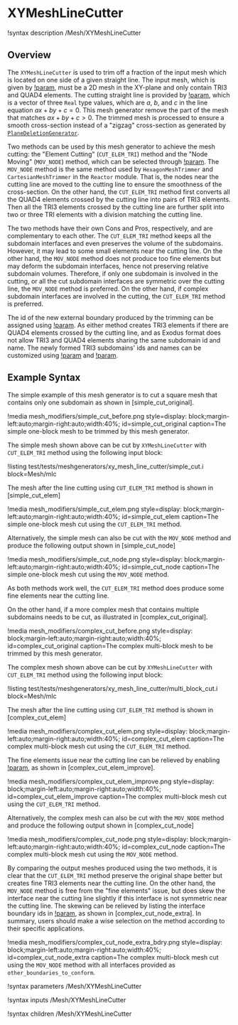 # XYMeshLineCutter

!syntax description /Mesh/XYMeshLineCutter

## Overview

The `XYMeshLineCutter` is used to trim off a fraction of the input mesh which is located on one side of a given straight line. The input mesh, which is given by [!param](/Mesh/XYMeshLineCutter/input), must be a 2D mesh in the XY-plane and only contain TRI3 and QUAD4 elements. The cutting straight line is provided by [!param](/Mesh/XYMeshLineCutter/cut_line_params), which is a vector of three `Real` type values, which are $a$, $b$, and $c$ in the line equation $ax+by+c=0$. This mesh generator remove the part of the mesh that matches $ax+by+c>0$. The trimmed mesh is processed to ensure a smooth cross-section instead of a "zigzag" cross-section as generated by [`PlaneDeletionGenerator`](/PlaneDeletionGenerator.md).

Two methods can be used by this mesh generator to achieve the mesh cutting: the "Element Cutting" (`CUT_ELEM_TRI`) method and the "Node Moving" (`MOV_NODE`) method, which can be selected through [!param](/Mesh/XYMeshLineCutter/cutting_type). The `MOV_NODE` method is the same method used by `HexagonMeshTrimmer` and `CartesianMeshTrimmer` in the `Reactor` module. That is, the nodes near the cutting line are moved to the cutting line to ensure the smoothness of the cross-section. On the other hand, the `CUT_ELEM_TRI` method first converts all the QUAD4 elements crossed by the cutting line into pairs of TRI3 elements. Then all the TRI3 elements crossed by the cutting line are further split into two or three TRI elements with a division matching the cutting line.

The two methods have their own Cons and Pros, respectively, and are complementary to each other. The `CUT_ELEM_TRI` method keeps all the subdomain interfaces and even preserves the volume of the subdomains. However, it may lead to some small elements near the cutting line. On the other hand, the `MOV_NODE` method does not produce too fine elements but may deform the subdomain interfaces, hence not preserving relative subdomain volumes. Therefore, if only one subdomain is involved in the cutting, or all the cut subdomain interfaces are symmetric over the cutting line, the `MOV_NODE` method is preferred. On the other hand, if complex subdomain interfaces are involved in the cutting, the `CUT_ELEM_TRI` method is preferred.

The id of the new external boundary produced by the trimming can be assigned using [!param](/Mesh/XYMeshLineCutter/new_boundary_id). As either method creates TRI3 elements if there are QUAD4 elements crossed by the cutting line, and as Exodus format does not allow TRI3 and QUAD4 elements sharing the same subdomain id and name. The newly formed TRI3 subdomains' ids and names can be customized using [!param](/Mesh/XYMeshLineCutter/tri_elem_subdomain_name_suffix) and [!param](/Mesh/XYMeshLineCutter/tri_elem_subdomain_shift).

## Example Syntax

The simple example of this mesh generator is to cut a square mesh that contains only one subdomain as shown in [simple_cut_original].

!media mesh_modifiers/simple_cut_before.png
      style=display: block;margin-left:auto;margin-right:auto;width:40%;
      id=simple_cut_original
      caption=The simple one-block mesh to be trimmed by this mesh generator.

The simple mesh shown above can be cut by `XYMeshLineCutter` with `CUT_ELEM_TRI` method using the following input block:

!listing test/tests/meshgenerators/xy_mesh_line_cutter/simple_cut.i block=Mesh/mlc

The mesh after the line cutting using `CUT_ELEM_TRI` method is shown in [simple_cut_elem]

!media mesh_modifiers/simple_cut_elem.png
      style=display: block;margin-left:auto;margin-right:auto;width:40%;
      id=simple_cut_elem
      caption=The simple one-block mesh cut using the `CUT_ELEM_TRI` method.

Alternatively, the simple mesh can also be cut with the `MOV_NODE` method and produce the following output shown in [simple_cut_node]

!media mesh_modifiers/simple_cut_node.png
      style=display: block;margin-left:auto;margin-right:auto;width:40%;
      id=simple_cut_node
      caption=The simple one-block mesh cut using the `MOV_NODE` method.

As both methods work well, the `CUT_ELEM_TRI` method does produce some fine elements near the cutting line. 

On the other hand, if a more complex mesh that contains multiple subdomains needs to be cut, as illustrated in [complex_cut_original].

!media mesh_modifiers/complex_cut_before.png
      style=display: block;margin-left:auto;margin-right:auto;width:40%;
      id=complex_cut_original
      caption=The complex multi-block mesh to be trimmed by this mesh generator.

The complex mesh shown above can be cut by `XYMeshLineCutter` with `CUT_ELEM_TRI` method using the following input block:

!listing test/tests/meshgenerators/xy_mesh_line_cutter/multi_block_cut.i block=Mesh/mlc

The mesh after the line cutting using `CUT_ELEM_TRI` method is shown in [complex_cut_elem]

!media mesh_modifiers/complex_cut_elem.png
      style=display: block;margin-left:auto;margin-right:auto;width:40%;
      id=complex_cut_elem
      caption=The complex multi-block mesh cut using the `CUT_ELEM_TRI` method.

The fine elements issue near the cutting line can be relieved by enabling [!param](/Mesh/XYMeshLineCutter/improve_tri_elements), as shown in [complex_cut_elem_improve].

!media mesh_modifiers/complex_cut_elem_improve.png
      style=display: block;margin-left:auto;margin-right:auto;width:40%;
      id=complex_cut_elem_improve
      caption=The complex multi-block mesh cut using the `CUT_ELEM_TRI` method.

Alternatively, the complex mesh can also be cut with the `MOV_NODE` method and produce the following output shown in [complex_cut_node]

!media mesh_modifiers/complex_cut_node.png
      style=display: block;margin-left:auto;margin-right:auto;width:40%;
      id=complex_cut_node
      caption=The complex multi-block mesh cut using the `MOV_NODE` method.

By comparing the output meshes produced using the two methods, it is clear that the `CUT_ELEM_TRI` method preserve the original shape better but creates fine TRI3 elements near the cutting line. On the other hand, the `MOV_NODE` method is free from the "fine elements" issue, but does skew the interface near the cutting line slightly if this interface is not symmetric near the cutting line. The skewing can be relieved by listing the interface boundary ids in [!param](/Mesh/XYMeshLineCutter/other_boundaries_to_conform), as shown in [complex_cut_node_extra]. In summary, users should make a wise selection on the method according to their specific applications.

!media mesh_modifiers/complex_cut_node_extra_bdry.png
      style=display: block;margin-left:auto;margin-right:auto;width:40%;
      id=complex_cut_node_extra
      caption=The complex multi-block mesh cut using the `MOV_NODE` method with all interfaces provided as `other_boundaries_to_conform`.

!syntax parameters /Mesh/XYMeshLineCutter

!syntax inputs /Mesh/XYMeshLineCutter

!syntax children /Mesh/XYMeshLineCutter
